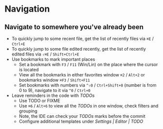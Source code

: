 # Navigation
    
## Navigate to somewhere you've already been
* To quickly jump to some recent file, get the list of recently files via `⌘E` / `Ctrl+E`
* To quickly jump to some file edited recently, get the list of recently edited files via `⇧⌘E` / `Shift+Ctrl+E`
* Use bookmarks to mark important places
    * Set a bookmark with `F3` / `F11` (Win/Lin) on the place where the cursor is located
    * View all the bookmarks in either favorites window `⌘2` / `Alt+2` or bookmarks window `⌘F3` / `Shift+F11`
    * Set bookmarks with numbers via `^⇧0` / `Ctrl+Shift+0` (number is from 0 to 9), navigate to it via `^0` / `Ctrl+0` 
* Leave reminders in the code with _TODOs_
    * Use TODO or FIXME
    * Use `⌘6` / `Alt+6` to view all the _TODOs_ in one window, check filters and grouping
    * Note, the IDE can check your _TODOs_ marks before the commit
    * Configure additional templates under _Settings | Editor | TODO_